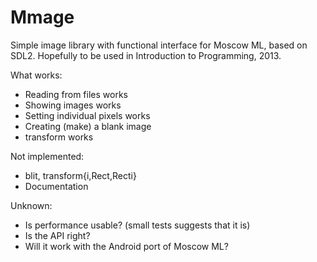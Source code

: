 Mmage
=====

Simple image library with functional interface for Moscow ML, based on
SDL2. Hopefully to be used in Introduction to Programming, 2013.


What works:
* Reading from files works
* Showing images works
* Setting individual pixels works
* Creating (make) a blank image
* transform works

Not implemented:
* blit, transform{i,Rect,Recti}
* Documentation

Unknown:
* Is performance usable? (small tests suggests that it is)
* Is the API right?
* Will it work with the Android port of Moscow ML?
